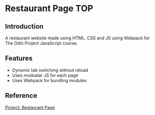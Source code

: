 # Restaurant Page TOP

## Introduction
A restaurant website made using HTML, CSS and JS using Webpack for The Odin Project JavaScript course.

## Features
- Dynamic tab switching without reload
- Uses modualar JS for each page
- Uses Webpack for bundling modules

## Reference
[Project: Restaurant Page](https://www.theodinproject.com/lessons/node-path-javascript-restaurant-page)
